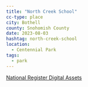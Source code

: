 ```yaml
---
title: "North Creek School"
cc-type: place
city: Bothell
county: Snohomish County
date: 2023-08-03
hashtag: north-creek-school
location:
  - Centennial Park
tags:
  - park
---
```


[National Register Digital Assets](https://npgallery.nps.gov/AssetDetail/NRIS/94000406)
